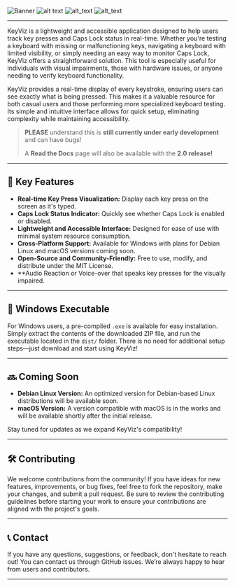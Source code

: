 ![Banner](https://github.com/natt96z/KeyViz/blob/main/docs/images/KeyVizReadMeBanner.jpg)
![alt text](https://img.shields.io/badge/Project%20Status-Active-green)
![alt_text](https://img.shields.io/badge/Release%20Stage-Alpha-brown)
![alt_text](https://img.shields.io/badge/RTD%20Status-Innactive-silver)

---

KeyViz is a lightweight and accessible application designed to help users track key presses and Caps Lock status in real-time. Whether you're testing a keyboard with missing or malfunctioning keys, navigating a keyboard with limited visibility, or simply needing an easy way to monitor Caps Lock, KeyViz offers a straightforward solution. This tool is especially useful for individuals with visual impairments, those with hardware issues, or anyone needing to verify keyboard functionality.

KeyViz provides a real-time display of every keystroke, ensuring users can see exactly what is being pressed. This makes it a valuable resource for both casual users and those performing more specialized keyboard testing. Its simple and intuitive interface allows for quick setup, eliminating complexity while maintaining accessibility. 

> **PLEASE** understand this is **still currently under early development** and can have bugs!
>
> A **Read the Docs** page will also be available with the **2.0 release!**



---

## 🎉 Key Features
- **Real-time Key Press Visualization:** Display each key press on the screen as it's typed.
- **Caps Lock Status Indicator:** Quickly see whether Caps Lock is enabled or disabled.
- **Lightweight and Accessible Interface:** Designed for ease of use with minimal system resource consumption.
- **Cross-Platform Support:** Available for Windows with plans for Debian Linux and macOS versions coming soon.
- **Open-Source and Community-Friendly:** Free to use, modify, and distribute under the MIT License.
- **Audio Reaction or Voice-over that speaks key presses for the visually impaired.

---

## 💾 Windows Executable
For Windows users, a pre-compiled `.exe` is available for easy installation. Simply extract the contents of the downloaded ZIP file, and run the executable located in the `dist/` folder. There is no need for additional setup steps—just download and start using KeyViz!

---

## 🔜 Coming Soon
- **Debian Linux Version:** An optimized version for Debian-based Linux distributions will be available soon.
- **macOS Version:** A version compatible with macOS is in the works and will be available shortly after the initial release.

Stay tuned for updates as we expand KeyViz's compatibility!

---

## 🛠️ Contributing
We welcome contributions from the community! If you have ideas for new features, improvements, or bug fixes, feel free to fork the repository, make your changes, and submit a pull request. Be sure to review the contributing guidelines before starting your work to ensure your contributions are aligned with the project's goals.

---

## 📞 Contact
If you have any questions, suggestions, or feedback, don't hesitate to reach out! You can contact us through GitHub issues. We’re always happy to hear from users and contributors.

---

